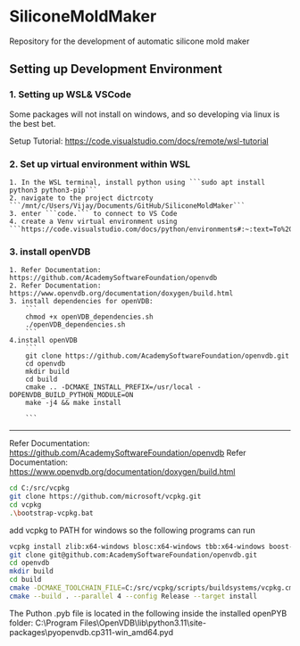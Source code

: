 # SiliconeMoldMaker

Repository for the development of automatic silicone mold maker

## Setting up Development Environment

### 1. Setting up WSL& VSCode

Some packages will not install on windows, and so developing via linux is the best bet.

Setup Tutorial: https://code.visualstudio.com/docs/remote/wsl-tutorial

### 2. Set up virtual environment within WSL

    1. In the WSL terminal, install python using ```sudo apt install python3 python3-pip```
    2. navigate to the project dictrcoty ```/mnt/c/Users/Vijay/Documents/GitHub/SiliconeMoldMaker``` 
    3. enter ```code.``` to connect to VS Code
    4. create a Venv virtual environment using ```https://code.visualstudio.com/docs/python/environments#:~:text=To%20create%20local%20environments%20in,environment%20types%3A%20Venv%20or%20Conda.```
    
### 3. install openVDB
    1. Refer Documentation: https://github.com/AcademySoftwareFoundation/openvdb
    2. Refer Documentation: https://www.openvdb.org/documentation/doxygen/build.html
    3. install dependencies for openVDB:
        ```
        chmod +x openVDB_dependencies.sh
        ./openVDB_dependencies.sh 
        ```
    4.install openVDB
        ```
        git clone https://github.com/AcademySoftwareFoundation/openvdb.git
        cd openvdb
        mkdir build
        cd build
        cmake .. -DCMAKE_INSTALL_PREFIX=/usr/local -DOPENVDB_BUILD_PYTHON_MODULE=ON
        make -j4 && make install
        
        ```

---------------------------------------------------------




Refer Documentation: https://github.com/AcademySoftwareFoundation/openvdb
Refer Documentation: https://www.openvdb.org/documentation/doxygen/build.html
```bash
cd C:/src/vcpkg
git clone https://github.com/microsoft/vcpkg.git
cd vcpkg
.\bootstrap-vcpkg.bat
```
add vcpkg to PATH for windows so the following programs can run

```bash
vcpkg install zlib:x64-windows blosc:x64-windows tbb:x64-windows boost-iostreams:x64-windows boost-any:x64-windows boost-algorithm:x64-windows boost-interprocess:x64-windows boost:x64-windows openexr:x64-windows ilmbase:x64-windows pybind11:x64-windows glew:x64-windows eigen3:x64-windows gsl:x64-windows
git clone git@github.com:AcademySoftwareFoundation/openvdb.git
cd openvdb
mkdir build
cd build
cmake -DCMAKE_TOOLCHAIN_FILE=C:/src/vcpkg/scripts/buildsystems/vcpkg.cmake -DVCPKG_TARGET_TRIPLET=x64-windows -A x64 -DOPENVDB_BUILD_PYTHON_MODULE=ON ..
cmake --build . --parallel 4 --config Release --target install
```

The Puthon .pyb file is located in the following inside the installed openPYB folder: C:\Program Files\OpenVDB\lib\python3.11\site-packages\pyopenvdb.cp311-win_amd64.pyd



